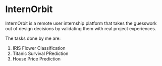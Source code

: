# InternOrbit
InternOrbit is a remote user internship platform that
takes the guesswork out of design decisions by
validating them with real project experiences.

The tasks done by me are:
1) IRIS Flower Classification
2) Titanic Survival PRediction
3) House Price Prediction
